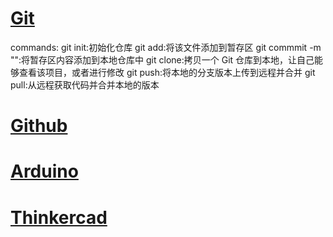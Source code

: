 # [Git](https://git-scm.com)  

<!--一个开源的分布式版本控制系统，可以有效、高速地处理从很小到非常大的项目版本管理。-->
commands: 
git init:初始化仓库 
git add:将该文件添加到暂存区 
git commmit -m "":将暂存区内容添加到本地仓库中 
git clone:拷贝一个 Git 仓库到本地，让自己能够查看该项目，或者进行修改 
git push:将本地的分支版本上传到远程并合并
git pull:从远程获取代码并合并本地的版本

# [Github](https://github.com/)

<!--一个面向开源及私有软件项目的托管平台（开源，云）-->

# [Arduino](https://www.arduino.cc/)  

<!--一款便捷灵活、方便上手的开源电子原型平台。-->

# [Thinkercad](https://www.tinkercad.com/)  

<!--一个基于浏览器的3D设计和建模程序-->

